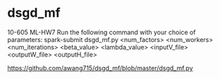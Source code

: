 # dsgd_mf
10-605 ML-HW7
Run the following command with your choice of parameters:
spark-submit dsgd\_mf.py \<num_factors\> \<num_workers\>
\<num_iterations\> \<beta_value\> \<lambda_value\> \<inputV_file\> 
\<outputW_file\> \<outputH_file\> 


https://github.com/awang715/dsgd_mf/blob/master/dsgd_mf.py
